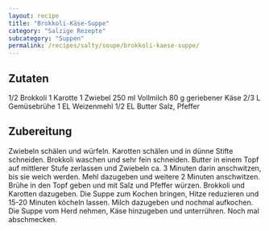 ```yaml
---
layout: recipe
title: "Brokkoli-Käse-Suppe"
category: "Salzige Rezepte"
subcategory: "Suppen"
permalink: /recipes/salty/soupe/brokkoli-kaese-suppe/
---
```


## Zutaten
1/2 Brokkoli
1 Karotte
1 Zwiebel
250 ml Vollmilch
80 g geriebener Käse
2/3 L Gemüsebrühe
1 EL Weizenmehl
1/2 EL Butter
Salz, Pfeffer

## Zubereitung
Zwiebeln schälen und würfeln. Karotten schälen und in dünne Stifte schneiden. Brokkoli waschen und sehr fein schneiden.
Butter in einem Topf auf mittlerer Stufe zerlassen und Zwiebeln ca. 3 Minuten darin anschwitzen, bis sie weich werden. Mehl dazugeben und weitere 2 Minuten anschwitzen. Brühe in den Topf geben und mit Salz und Pfeffer würzen.
Brokkoli und Karotten dazugeben. Die Suppe zum Kochen bringen, Hitze reduzieren und 15-20 Minuten köcheln lassen.
Milch dazugeben und nochmal aufkochen. Die Suppe vom Herd nehmen, Käse hinzugeben und unterrühren. Noch mal abschmecken.
